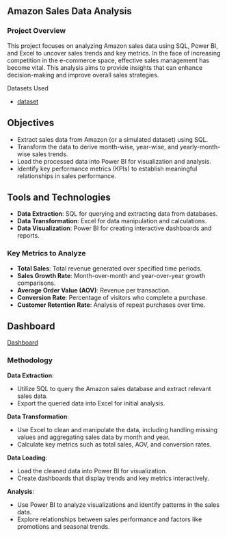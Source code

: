 ## Amazon Sales Data Analysis

### Project Overview
This project focuses on analyzing Amazon sales data using SQL, Power BI, and Excel to uncover sales trends and key metrics. In the face of increasing competition in the e-commerce space, effective sales management has become vital. This analysis aims to provide insights that can enhance decision-making and improve overall sales strategies.



Datasets Used
- <a href="https://github.com/Abhinavps9364/Amazon_data_analysis/blob/main/Amazon%20Sales%20data123.csv">dataset<a/>
## Objectives

- Extract sales data from Amazon (or a simulated dataset) using SQL.
- Transform the data to derive month-wise, year-wise, and yearly-month-wise sales trends.
- Load the processed data into Power BI for visualization and analysis.
- Identify key performance metrics (KPIs) to establish meaningful relationships in sales performance.

## Tools and Technologies

- **Data Extraction**: SQL for querying and extracting data from databases.
- **Data Transformation**: Excel for data manipulation and calculations.
- **Data Visualization**: Power BI for creating interactive dashboards and reports.

### Key Metrics to Analyze

- **Total Sales**: Total revenue generated over specified time periods.
- **Sales Growth Rate**: Month-over-month and year-over-year growth comparisons.
- **Average Order Value (AOV)**: Revenue per transaction.
- **Conversion Rate**: Percentage of visitors who complete a purchase.
- **Customer Retention Rate**: Analysis of repeat purchases over time.

## Dashboard
[Dashboard](https://github.com/Abhinavps9364/Amazon_data_analysis/blob/main/Screenshot%202024-09-26%20173623.png)

### Methodology

**Data Extraction**:
- Utilize SQL to query the Amazon sales database and extract relevant sales data.
- Export the queried data into Excel for initial analysis.

**Data Transformation**:
- Use Excel to clean and manipulate the data, including handling missing values and aggregating sales data by month and year.
- Calculate key metrics such as total sales, AOV, and conversion rates.

**Data Loading**:
- Load the cleaned data into Power BI for visualization.
- Create dashboards that display trends and key metrics interactively.

**Analysis**:
- Use Power BI to analyze visualizations and identify patterns in the sales data.
- Explore relationships between sales performance and factors like promotions and seasonal trends.

